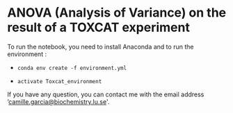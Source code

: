 # ANOVA (Analysis of Variance) on the result of a TOXCAT experiment

To run the notebook, you need to install Anaconda and to run the environment :

* `conda env create -f environment.yml`

* `activate Toxcat_environment`

If you have any question, you can contact me with the email address ’camille.garcia@biochemistry.lu.se'. 
